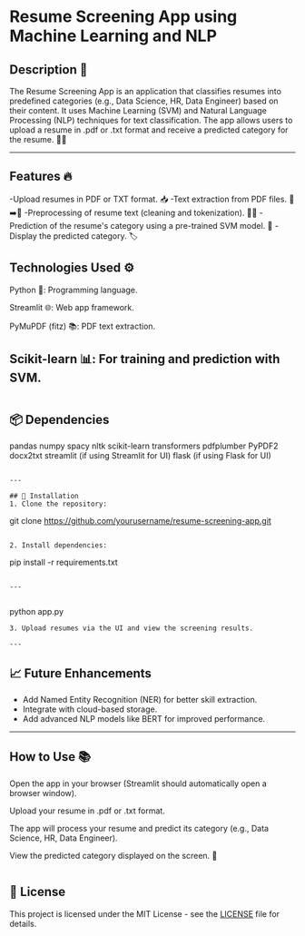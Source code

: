 # Resume Screening App using Machine Learning and NLP

## Description 📜
The Resume Screening App is an application that classifies resumes into predefined categories (e.g., Data Science, HR, Data Engineer) based on their content. It uses Machine Learning (SVM) and Natural Language Processing (NLP) techniques for text classification. The app allows users to upload a resume in .pdf or .txt format and receive a predicted category for the resume. 📂✨

---

## Features 🔥
-Upload resumes in PDF or TXT format. 📥
-Text extraction from PDF files. 📄➡️📝
-Preprocessing of resume text (cleaning and tokenization). 🧹🧠
-Prediction of the resume's category using a pre-trained SVM model. 🤖
-Display the predicted category. 🏷️

## Technologies Used ⚙️
Python 🐍: Programming language.

Streamlit 🌐: Web app framework.

PyMuPDF (fitz) 📚: PDF text extraction.

Scikit-learn 📊: For training and prediction with SVM.
---
```
```
## 📦 Dependencies
pandas
numpy
spacy
nltk
scikit-learn
transformers
pdfplumber
PyPDF2
docx2txt
streamlit (if using Streamlit for UI)
flask (if using Flask for UI)
```

---

## 🚀 Installation
1. Clone the repository:
```
git clone https://github.com/yourusername/resume-screening-app.git
```

2. Install dependencies:
```
pip install -r requirements.txt
```

---


```
python app.py
```
3. Upload resumes via the UI and view the screening results.

---
```
## 📈 Future Enhancements
- Add Named Entity Recognition (NER) for better skill extraction.
- Integrate with cloud-based storage.
- Add advanced NLP models like BERT for improved performance.


---

## How to Use 📚
Open the app in your browser (Streamlit should automatically open a browser window).

Upload your resume in .pdf or .txt format.

The app will process your resume and predict its category (e.g., Data Science, HR, Data Engineer).

View the predicted category displayed on the screen. 🧐
```
```
## 📜 License
This project is licensed under the MIT License - see the [LICENSE](LICENSE) file for details.
```
```


